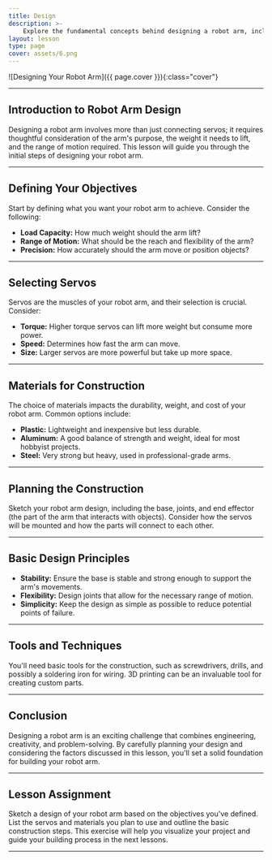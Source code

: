 ```yaml
---
title: Design
description: >-
    Explore the fundamental concepts behind designing a robot arm, including choosing servos, materials, and planning the construction.
layout: lesson
type: page
cover: assets/6.png
---
```


![Designing Your Robot Arm]({{ page.cover }}){:class="cover"}

---

## Introduction to Robot Arm Design

Designing a robot arm involves more than just connecting servos; it requires thoughtful consideration of the arm's purpose, the weight it needs to lift, and the range of motion required. This lesson will guide you through the initial steps of designing your robot arm.

---

## Defining Your Objectives

Start by defining what you want your robot arm to achieve. Consider the following:

- **Load Capacity:** How much weight should the arm lift?
- **Range of Motion:** What should be the reach and flexibility of the arm?
- **Precision:** How accurately should the arm move or position objects?

---

## Selecting Servos

Servos are the muscles of your robot arm, and their selection is crucial. Consider:

- **Torque:** Higher torque servos can lift more weight but consume more power.
- **Speed:** Determines how fast the arm can move.
- **Size:** Larger servos are more powerful but take up more space.

---

## Materials for Construction

The choice of materials impacts the durability, weight, and cost of your robot arm. Common options include:

- **Plastic:** Lightweight and inexpensive but less durable.
- **Aluminum:** A good balance of strength and weight, ideal for most hobbyist projects.
- **Steel:** Very strong but heavy, used in professional-grade arms.

---

## Planning the Construction

Sketch your robot arm design, including the base, joints, and end effector (the part of the arm that interacts with objects). Consider how the servos will be mounted and how the parts will connect to each other.

---

## Basic Design Principles

- **Stability:** Ensure the base is stable and strong enough to support the arm's movements.
- **Flexibility:** Design joints that allow for the necessary range of motion.
- **Simplicity:** Keep the design as simple as possible to reduce potential points of failure.

---

## Tools and Techniques

You'll need basic tools for the construction, such as screwdrivers, drills, and possibly a soldering iron for wiring. 3D printing can be an invaluable tool for creating custom parts.

---

## Conclusion

Designing a robot arm is an exciting challenge that combines engineering, creativity, and problem-solving. By carefully planning your design and considering the factors discussed in this lesson, you'll set a solid foundation for building your robot arm.

---

## Lesson Assignment

Sketch a design of your robot arm based on the objectives you've defined. List the servos and materials you plan to use and outline the basic construction steps. This exercise will help you visualize your project and guide your building process in the next lessons.

---
